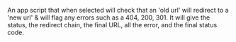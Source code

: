 An app script that when selected will check that an 'old url' will redirect to a 'new url' & will flag any errors such as a 404, 200, 301. It will give the status, the redirect chain, the final URL, all the error, and the final status code.
